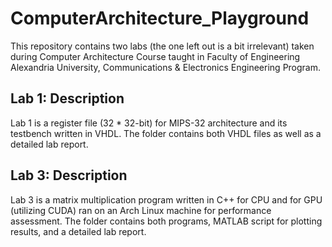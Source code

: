 # ComputerArchitecture_Playground

This repository contains two labs (the one left out is a bit irrelevant) taken during Computer Architecture Course taught in Faculty of Engineering Alexandria University, Communications & Electronics Engineering Program. 

## Lab 1: Description
Lab 1 is a register file (32 * 32-bit) for MIPS-32 architecture and its testbench written in VHDL. The folder contains both VHDL files as well as a detailed lab report.

## Lab 3: Description
Lab 3 is a matrix multiplication program written in C++ for CPU and for GPU (utilizing CUDA) ran on an Arch Linux machine for performance assessment. The folder contains both programs, MATLAB script for plotting results, and a detailed lab report.
